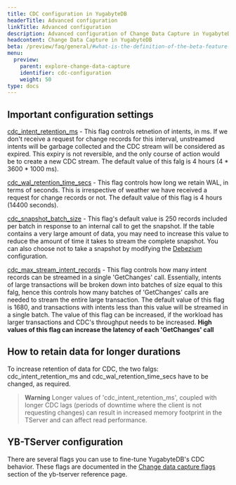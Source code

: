 ```yaml
---
title: CDC configuration in YugabyteDB
headerTitle: Advanced configuration
linkTitle: Advanced configuration
description: Advanced configuration of Change Data Capture in YugabyteDB.
headcontent: Change Data Capture in YugabyteDB
beta: /preview/faq/general/#what-is-the-definition-of-the-beta-feature-tag
menu:
  preview:
    parent: explore-change-data-capture
    identifier: cdc-configuration
    weight: 50
type: docs
---
```


## Important configuration settings
[cdc_intent_retention_ms](../../reference/configuration/yb-tserver#cdcintentretentionms) - This flag controls retnetion of intents, in ms. If we don't receive a request for change records for this interval, unstreamed intents will be garbage collected and the CDC stream will be considered as expired. This expiry is not reversible, and the only course of action would be to create a new CDC stream. The default value of this falg is 4 hours (4 * 3600 * 1000 ms).

[cdc_wal_retention_time_secs](../../reference/configuration/yb-master#cdcwalretentiontimesecs) - This flag controls how long we retain WAL, in terms of seconds. This is irrespective of weather we have received a request for change records or not. The default value of this flag is 4 hours (14400 seconds).

[cdc_snapshot_batch_size](../../reference/configuration/yb-tserver/#cdcsnapshotbatchsize) - This flag's default value is 250 records included per batch in response to an internal call to get the snapshot. If the table contains a very large amount of data, you may need to increase this value to reduce the amount of time it takes to stream the complete snapshot. You can also choose not to take a snapshot by modifying the [Debezium](../change-data-capture/debezium-connector-yugabytedb/) configuration.

[cdc_max_stream_intent_records](../../reference/configuration/yb-tserver/#cdcmaxstreamintentrecords) - This flag controls how many
intent records can be streamed in a single 'GetChanges' call. Essentially, intents of large transactions will be broken down into batches of size equal to this falg, hence this controls how many batches of 'GetChanges' calls are needed to stream the entire large transaction. The default value of this flag is 1680, and transactions with intents less than this value will be streamed in a single batch. The value of this flag can be increased, if the workload has larger transactions and CDC's throughput needs to be increased.
**High values of this flag can increase the latency of each 'GetChanges' call**

## How to retain data for longer durations
To increase retention of data for CDC, the two falgs: cdc_intent_retention_ms and cdc_wal_retention_time_secs have to be changed, as required.

> **Warning**
> Longer values of 'cdc_intent_retention_ms', coupled with longer CDC lags (periods of downtime where the client is not requesting changes) can result in increased memory footprint in the TServer and can affect read performance.


## YB-TServer configuration

There are several flags you can use to fine-tune YugabyteDB's CDC behavior. These flags are documented in the [Change data capture flags](../../../reference/configuration/yb-tserver/#change-data-capture-cdc-flags) section of the yb-tserver reference page.
